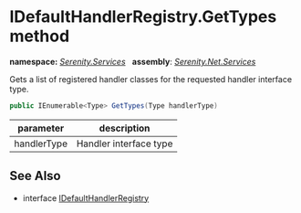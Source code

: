 # IDefaultHandlerRegistry.GetTypes method
**namespace:** *[Serenity.Services](../../README.md#serenity.services-namespace)*   **assembly**: *[Serenity.Net.Services](../../README.md)*

Gets a list of registered handler classes for the requested handler interface type.

```csharp
public IEnumerable<Type> GetTypes(Type handlerType)
```

| parameter | description |
| --- | --- |
| handlerType | Handler interface type |

## See Also

* interface [IDefaultHandlerRegistry](../IDefaultHandlerRegistry.md)